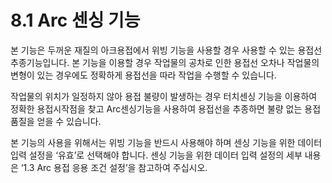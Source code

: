 ﻿# 8.1 Arc 센싱 기능

본 기능은 두꺼운 재질의 아크용접에서 위빙 기능을 사용할 경우 사용할 수 있는 용접선 추종기능입니다. 본 기능을 이용할 경우 작업물의 공차로 인한 용접선 오차나 작업물의 변형이 있는 경우에도 정확하게 용접선을 따라 작업을 수행할 수 있습니다.

작업물의 위치가 일정하지 않아 용접 불량이 발생하는 경우 터치센싱 기능을 이용하여 정확한 용접시작점을 찾고 Arc센싱기능을 사용하여 용접선을 추종하면 불량 없는 용접품질을 얻을 수 있습니다.

본 기능의 사용을 위해서는 위빙 기능을 반드시 사용해야 하며 센싱 기능을 위한 데이터 입력 설정을 ‘유효’로 선택해야 합니다. 센싱 기능을 위한 데이터 입력 설정의 세부 내용은 ‘1.3 Arc 용접 응용 조건 설정’을 참고하여 주십시오.
